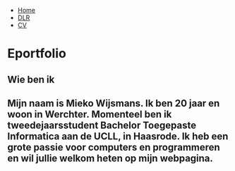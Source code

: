 
  <ul>
  <li><a href="https://miekowijsmans.github.io/eportfolio/">Home</a></li>
  <li><a href="https://miekowijsmans.github.io/eportfolio/domainspec">DLR</a></li>
  <li><a href="cv">CV</a></li>
</ul>


<h1>Eportfolio</h1>
<h2> Wie ben ik <h2>
  <p> Mijn naam is Mieko Wijsmans. Ik ben 20 jaar en woon in Werchter. 
Momenteel ben ik tweedejaarsstudent Bachelor Toegepaste Informatica aan de UCLL, in Haasrode. Ik heb een grote passie voor computers en programmeren en wil jullie welkom heten op mijn webpagina. </p>


